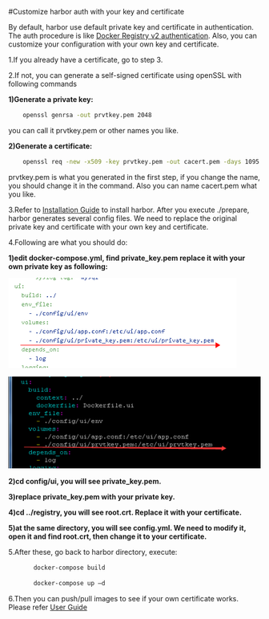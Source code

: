#Customize harbor auth with your key and certificate

By default, harbor use default private key and certificate in authentication.  The auth procedure is like [Docker Registry v2 authentication](https://github.com/docker/distribution/blob/master/docs/spec/auth/token.md). Also, you can customize your configuration with your own key and certificate.

1.If you already have a certificate, go to step 3.

2.If not, you can generate a self-signed certificate using openSSL with following commands
  
**1)Generate a private key:**


```sh
    openssl genrsa -out prvtkey.pem 2048    
```

you can call it prvtkey.pem or other names you like.
    
   
**2)Generate a certificate:**

```sh
    openssl req -new -x509 -key prvtkey.pem -out cacert.pem -days 1095
```    
   
prvtkey.pem is what you generated in the first step, if you change the name, you should change it in the command. Also you can name cacert.pem what you like.

3.Refer to [Installation Guide](https://github.com/vmware/harbor/blob/master/docs/installation_guide.md) to install harbor. After you execute ./prepare, harbor generates several config files. We need to replace the original private key and certificate with your own key and certificate.

4.Following are what you should do:
 
**1)edit docker-compose.yml, find private_key.pem replace it with your own private key as following:**


![edit docker-compose.yml](img/edit_docker-compose-yml.png)

![edit docker-compose.yml](img/after_edit_docker-compose-yml.png)

**2)cd config/ui, you will see private_key.pem.**
    
**3)replace private_key.pem with your private key.**
    
**4)cd ../registry, you will see root.crt. Replace it with your certificate.**
 
**5)at the same directory, you will see config.yml. We need to modify it, open it and find root.crt, then change it to your certificate.**

5.After these, go back to harbor directory, execute:

```sh
       docker-compose build
```
```sh
       docker-compose up –d  
```

6.Then you can push/pull images to see if your own certificate works. Please refer [User Guide](https://github.com/vmware/harbor/blob/master/docs/user_guide.md)



